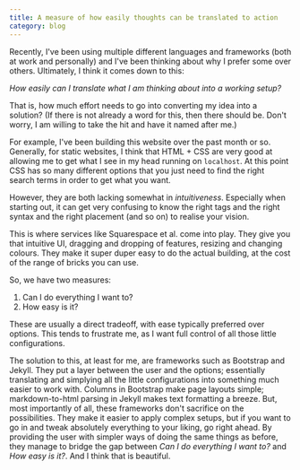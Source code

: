 ```yaml
---
title: A measure of how easily thoughts can be translated to action
category: blog
---
```


Recently, I've been using multiple different languages and frameworks (both at work and personally) and I've been thinking about why I prefer some over others. Ultimately, I think it comes down to this:

_How easily can I translate what I am thinking about into a working setup?_

That is, how much effort needs to go into converting my idea into a solution? (If there is not already a word for this, then there should be. Don't worry, I am willing to take the hit and have it named after me.)

For example, I've been building this website over the past month or so. Generally, for static websites, I think that HTML + CSS are very good at allowing me to get what I see in my head running on `localhost`. At this point CSS has so many different options that you just need to find the right search terms in order to get what you want.

However, they are both lacking somewhat in _intuitiveness_. Especially when starting out, it can get very confusing to know the right tags and the right syntax and the right placement (and so on) to realise your vision. 

This is where services like Squarespace et al. come into play. They give you that intuitive UI, dragging and dropping of features, resizing and changing colours. They make it super duper easy to do the actual building, at the cost of the range of bricks you can use.

So, we have two measures:
1. Can I do everything I want to?
2. How easy is it?

These are usually a direct tradeoff, with ease typically preferred over options. This tends to frustrate me, as I want full control of all those little configurations.

The solution to this, at least for me, are frameworks such as Bootstrap and Jekyll. They put a layer between the user and the options; essentially translating and simplying all the little configurations into something much easier to work with. Columns in Bootstrap make page layouts simple; markdown-to-html parsing in Jekyll makes text formatting a breeze. But, most importantly of all, these frameworks don't sacrifice on the possibilities. They make it easier to apply complex setups, but if you want to go in and tweak absolutely everything to your liking, go right ahead. By providing the user with simpler ways of doing the same things as before, they manage to bridge the gap between _Can I do everything I want to?_ and _How easy is it?_. And I think that is beautiful.
